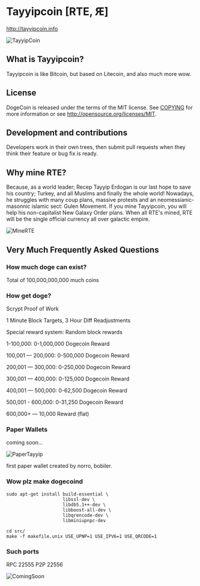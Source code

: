 # Tayyipcoin [RTE, Ԙ]
http://tayyipcoin.info

![TayyipCoin](http://i.imgur.com/kslOB5d.png)

## What is Tayyipcoin? 
Tayyipcoin is like Bitcoin, but based on Litecoin, and also much more wow.

## License 
DogeCoin is released under the terms of the MIT license. See [COPYING](COPYING)
for more information or see http://opensource.org/licenses/MIT.

## Development and contributions 
Developers work in their own trees, then submit pull requests when they think
their feature or bug fix is ready.

## Why mine RTE?

Because, as a world leader; Recep Tayyip Erdogan is our last hope to save his country; Turkey, and all Muslims and finally the whole world! Nowadays, he struggles with many coup plans, massive protests and an neomessianic-masonnic islamic sect: Gulen Movement. If you mine Tayyipcoin, you will help his non-capitalist New Galaxy Order plans. When all RTE's mined, RTE will be the single official currency all over galactic empire. 

![MineRTE](http://i.imgur.com/SsauoI7.jpg)


## Very Much Frequently Asked Questions

### How much doge can exist?
Total of 100,000,000,000 much coins

### How get doge?
Scrypt Proof of Work

1 Minute Block Targets, 3 Hour Diff Readjustments

Special reward system: Random block rewards

1-100,000: 0-1,000,000 Dogecoin Reward

100,001 — 200,000: 0-500,000 Dogecoin Reward

200,001 — 300,000: 0-250,000 Dogecoin Reward

300,001 — 400,000: 0-125,000 Dogecoin Reward

400,001 — 500,000: 0-62,500 Dogecoin Reward

500,001 - 600,000: 0-31,250 Dogecoin Reward

600,000+ — 10,000 Reward (flat)

### Paper Wallets
coming soon...


![PaperTayyip](http://i.imgur.com/U1alPzN.jpg)

first paper wallet created by norro, bobiler.

### Wow plz make dogecoind

    sudo apt-get install build-essential \
                         libssl-dev \
                         libdb5.1++-dev \
                         libboost-all-dev \
                         libqrencode-dev \
                         libminiupnpc-dev

    cd src/
    make -f makefile.unix USE_UPNP=1 USE_IPV6=1 USE_QRCODE=1

### Such ports
RPC 22555
P2P 22556


![ComingSoon](http://i.imgur.com/tEgdsEg.png)


